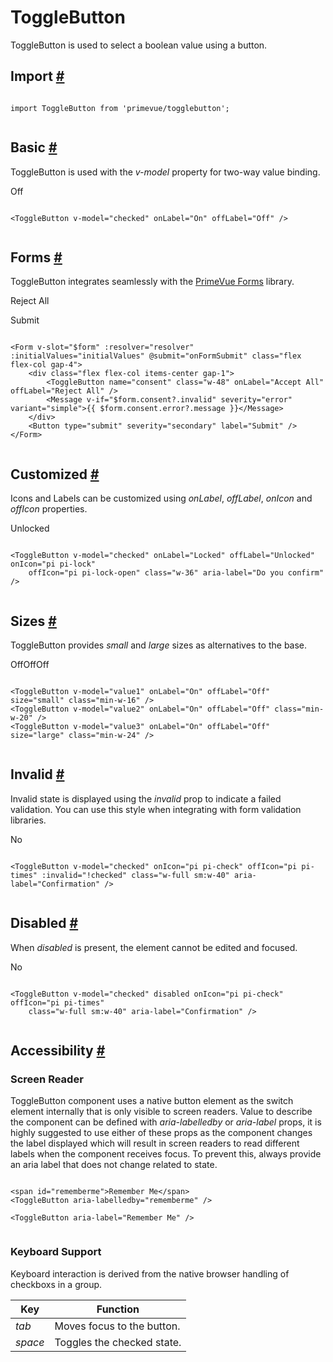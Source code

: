# ToggleButton

ToggleButton is used to select a boolean value using a button.

## Import [#](https://primevue.org/togglebutton/#import)

```

import ToggleButton from 'primevue/togglebutton';


```

## Basic [#](https://primevue.org/togglebutton/#basic)

ToggleButton is used with the *v-model* property for two-way value binding.

Off

```

<ToggleButton v-model="checked" onLabel="On" offLabel="Off" />


```

## Forms [#](https://primevue.org/togglebutton/#forms)

ToggleButton integrates seamlessly with the [PrimeVue Forms](https://primevue.org/forms) library.

Reject All

Submit

```

<Form v-slot="$form" :resolver="resolver" :initialValues="initialValues" @submit="onFormSubmit" class="flex flex-col gap-4">
    <div class="flex flex-col items-center gap-1">
        <ToggleButton name="consent" class="w-48" onLabel="Accept All" offLabel="Reject All" />
        <Message v-if="$form.consent?.invalid" severity="error" variant="simple">{{ $form.consent.error?.message }}</Message>
    </div>
    <Button type="submit" severity="secondary" label="Submit" />
</Form>


```

## Customized [#](https://primevue.org/togglebutton/#customized)

Icons and Labels can be customized using *onLabel*, *offLabel*, *onIcon* and *offIcon* properties.

Unlocked

```

<ToggleButton v-model="checked" onLabel="Locked" offLabel="Unlocked" onIcon="pi pi-lock" 
    offIcon="pi pi-lock-open" class="w-36" aria-label="Do you confirm" />


```

## Sizes [#](https://primevue.org/togglebutton/#sizes)

ToggleButton provides *small* and *large* sizes as alternatives to the base.

OffOffOff

```

<ToggleButton v-model="value1" onLabel="On" offLabel="Off" size="small" class="min-w-16" />
<ToggleButton v-model="value2" onLabel="On" offLabel="Off" class="min-w-20" />
<ToggleButton v-model="value3" onLabel="On" offLabel="Off" size="large" class="min-w-24" />


```

## Invalid [#](https://primevue.org/togglebutton/#invalid)

Invalid state is displayed using the *invalid* prop to indicate a failed validation. You can use this style when integrating with form validation libraries.

No

```

<ToggleButton v-model="checked" onIcon="pi pi-check" offIcon="pi pi-times" :invalid="!checked" class="w-full sm:w-40" aria-label="Confirmation" />


```

## Disabled [#](https://primevue.org/togglebutton/#disabled)

When *disabled* is present, the element cannot be edited and focused.

No

```

<ToggleButton v-model="checked" disabled onIcon="pi pi-check" offIcon="pi pi-times"
    class="w-full sm:w-40" aria-label="Confirmation" />


```

## Accessibility [#](https://primevue.org/togglebutton/#accessibility)

### Screen Reader

ToggleButton component uses a native button element as the switch element internally that is only visible to screen readers. Value to describe the component can be defined with *aria-labelledby* or *aria-label* props, it is highly suggested to use either of these props as the component changes the label displayed which will result in screen readers to read different labels when the component receives focus. To prevent this, always provide an aria label that does not change related to state.

```

<span id="rememberme">Remember Me</span>
<ToggleButton aria-labelledby="rememberme" />

<ToggleButton aria-label="Remember Me" />


```

### Keyboard Support

Keyboard interaction is derived from the native browser handling of checkboxs in a group.

| Key | Function |
| --- | --- |
| *tab* | Moves focus to the button. |
| *space* | Toggles the checked state. |